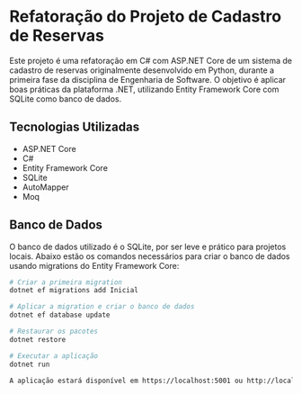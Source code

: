 # Refatoração do Projeto de Cadastro de Reservas

Este projeto é uma refatoração em C# com ASP.NET Core de um sistema de cadastro de reservas originalmente desenvolvido em Python, durante a primeira fase da disciplina de Engenharia de Software. O objetivo é aplicar boas práticas da plataforma .NET, utilizando Entity Framework Core com SQLite como banco de dados.

## Tecnologias Utilizadas

- ASP.NET Core
- C#
- Entity Framework Core
- SQLite
- AutoMapper
- Moq

## Banco de Dados

O banco de dados utilizado é o SQLite, por ser leve e prático para projetos locais. Abaixo estão os comandos necessários para criar o banco de dados usando migrations do Entity Framework Core:

```bash
# Criar a primeira migration
dotnet ef migrations add Inicial

# Aplicar a migration e criar o banco de dados
dotnet ef database update

# Restaurar os pacotes
dotnet restore

# Executar a aplicação
dotnet run

A aplicação estará disponível em https://localhost:5001 ou http://localhost:5000, conforme a configuração padrão.